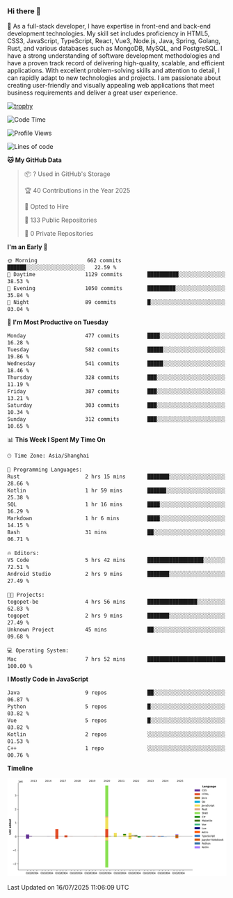 ### Hi there 👋

🌱 As a full-stack developer, I have expertise in front-end and back-end development technologies. My skill set includes proficiency in HTML5, CSS3, JavaScript, TypeScript, React, Vue3, Node.js, Java, Spring, Golang, Rust, and various databases such as MongoDB, MySQL, and PostgreSQL. I have a strong understanding of software development methodologies and have a proven track record of delivering high-quality, scalable, and efficient applications. With excellent problem-solving skills and attention to detail, I can rapidly adapt to new technologies and projects. I am passionate about creating user-friendly and visually appealing web applications that meet business requirements and deliver a great user experience.

[![trophy](https://github-profile-trophy.vercel.app/?username=elton&rank=SECRET,SSS,SS,S,AAA,AA,A&theme=onedark&no-frame=true&margin-w=10)](https://github.com/ryo-ma/github-profile-trophy)

<!--START_SECTION:waka-->
![Code Time](http://img.shields.io/badge/Code%20Time-1%2C785%20hrs%2045%20mins-blue)

![Profile Views](http://img.shields.io/badge/Profile%20Views-0-blue)

![Lines of code](https://img.shields.io/badge/From%20Hello%20World%20I%27ve%20Written-5.8%20million%20lines%20of%20code-blue)

**🐱 My GitHub Data** 

> 📦 ? Used in GitHub's Storage 
 > 
> 🏆 40 Contributions in the Year 2025
 > 
> 💼 Opted to Hire
 > 
> 📜 133 Public Repositories 
 > 
> 🔑 0 Private Repositories 
 > 
**I'm an Early 🐤** 

```text
🌞 Morning                662 commits         ██████░░░░░░░░░░░░░░░░░░░   22.59 % 
🌆 Daytime                1129 commits        ██████████░░░░░░░░░░░░░░░   38.53 % 
🌃 Evening                1050 commits        █████████░░░░░░░░░░░░░░░░   35.84 % 
🌙 Night                  89 commits          █░░░░░░░░░░░░░░░░░░░░░░░░   03.04 % 
```
📅 **I'm Most Productive on Tuesday** 

```text
Monday                   477 commits         ████░░░░░░░░░░░░░░░░░░░░░   16.28 % 
Tuesday                  582 commits         █████░░░░░░░░░░░░░░░░░░░░   19.86 % 
Wednesday                541 commits         █████░░░░░░░░░░░░░░░░░░░░   18.46 % 
Thursday                 328 commits         ███░░░░░░░░░░░░░░░░░░░░░░   11.19 % 
Friday                   387 commits         ███░░░░░░░░░░░░░░░░░░░░░░   13.21 % 
Saturday                 303 commits         ███░░░░░░░░░░░░░░░░░░░░░░   10.34 % 
Sunday                   312 commits         ███░░░░░░░░░░░░░░░░░░░░░░   10.65 % 
```


📊 **This Week I Spent My Time On** 

```text
🕑︎ Time Zone: Asia/Shanghai

💬 Programming Languages: 
Rust                     2 hrs 15 mins       ███████░░░░░░░░░░░░░░░░░░   28.66 % 
Kotlin                   1 hr 59 mins        ██████░░░░░░░░░░░░░░░░░░░   25.38 % 
SQL                      1 hr 16 mins        ████░░░░░░░░░░░░░░░░░░░░░   16.29 % 
Markdown                 1 hr 6 mins         ████░░░░░░░░░░░░░░░░░░░░░   14.15 % 
Bash                     31 mins             ██░░░░░░░░░░░░░░░░░░░░░░░   06.71 % 

🔥 Editors: 
VS Code                  5 hrs 42 mins       ██████████████████░░░░░░░   72.51 % 
Android Studio           2 hrs 9 mins        ███████░░░░░░░░░░░░░░░░░░   27.49 % 

🐱‍💻 Projects: 
togopet-be               4 hrs 56 mins       ████████████████░░░░░░░░░   62.83 % 
togopet                  2 hrs 9 mins        ███████░░░░░░░░░░░░░░░░░░   27.49 % 
Unknown Project          45 mins             ██░░░░░░░░░░░░░░░░░░░░░░░   09.68 % 

💻 Operating System: 
Mac                      7 hrs 52 mins       █████████████████████████   100.00 % 
```

**I Mostly Code in JavaScript** 

```text
Java                     9 repos             ██░░░░░░░░░░░░░░░░░░░░░░░   06.87 % 
Python                   5 repos             █░░░░░░░░░░░░░░░░░░░░░░░░   03.82 % 
Vue                      5 repos             █░░░░░░░░░░░░░░░░░░░░░░░░   03.82 % 
Kotlin                   2 repos             ░░░░░░░░░░░░░░░░░░░░░░░░░   01.53 % 
C++                      1 repo              ░░░░░░░░░░░░░░░░░░░░░░░░░   00.76 % 
```



**Timeline**

![Lines of Code chart](https://raw.githubusercontent.com/elton/elton/main/assets/bar_graph.png)


 Last Updated on 16/07/2025 11:06:09 UTC
<!--END_SECTION:waka-->

<!--
**elton/elton** is a ✨ _special_ ✨ repository because its `README.md` (this file) appears on your GitHub profile.

Here are some ideas to get you started:

- 🔭 I’m currently working on ...
- 🌱 I’m currently learning ...
- 👯 I’m looking to collaborate on ...
- 🤔 I’m looking for help with ...
- 💬 Ask me about ...
- 📫 How to reach me: ...
- 😄 Pronouns: ...
- ⚡ Fun fact: ...
-->
